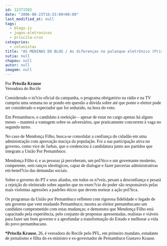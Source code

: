 ```yaml
---
id: 12371502
date: "2006-08-23T16:33:00+00:00"
last_modified_at: null
tags:
  - blogs-jc
  - jogos-eletronicos
  - priscila-cruz
categories:
  - colunistas
title: "AS MENINAS DO BLOG / As diferenças no palanque eletrônico (Priscila Krause)"
sutia: null
chapeu: null
autor: null
imagem: null
---
```

<p><P><FONT face=Verdana>Por <STRONG>Priscila Krause</STRONG><BR>Vereadora do Recife</FONT></P></p>
<p><P><FONT face=Verdana>Considerado o in?cio oficial da campanha, o programa obrigatório na rádio e na TV cumpriu uma semana no ar pondo em questão a dúvida sobre até que ponto o eleitor pode ser considerado o espectador que foi seduzido, na hora do voto.</FONT></P></p>
<p><P><FONT face=Verdana>Em Pernambuco, o candidato à reeleição – apesar de estar no cargo apenas há alguns meses – manterá a vantagem sobre os adversários, que praticamente concorrem à vaga no segundo turno. </FONT></P></p>
<p><P><FONT face=Verdana>No caso de Mendonça Filho, busca-se consolidar a confiança do cidadão em uma administração com aprovação maciça da população. Foi a sua participação ativa no governo, como vice de Jarbas, que o credenciou à candidatura junto aos partidos que integram a União Por Pernambuco. </FONT></P></p>
<p><P><FONT face=Verdana>Mendonça Filho é, e as pessoas já perceberam, um pol?tico e um governante moderno, competente, sem ranços ideológicos, capaz de dialogar e fazer parcerias administrativas em benef?cio das demandas sociais.</FONT></P></p>
<p><P><FONT face=Verdana>Sobre o governo do PT e seus aliados, em todos os n?veis, pesam a desconfiança e pesará a rejeição do eleitorado sobre aqueles que no exerc?cio do poder são responsáveis pelas mais violentas agressões a padrões éticos que devem nortear a ação pol?tica.</FONT></P></p>
<p><P><FONT face=Verdana>Os programas da União por Pernambuco refletem com rigorosa fidelidade o legado de um governo que vem mudando Pernambuco; mostra ao eleitor pernambucano um candidato comprometido com estas mudanças; e demonstra que Mendonça Filho está capacitado pela experiência, pelo conjunto de propostas apresentadas, realistas e viáveis para fazer um bom governo e a aprofundar a transformação do Estado e melhorar a vida do povo pernambucano.</FONT></P><B></p>
<p><P><FONT face=Verdana>*Priscila Krause</FONT></B><FONT face=Verdana>, 26, é vereadora do Recife pelo PFL, em primeiro mandato,&nbsp;estudante de jornalismo e filha do ex-ministro e ex-governador de Pernambuco Gustavo Krause.</FONT></P> </p>
